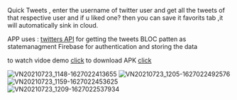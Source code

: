 Quick Tweets , enter the username of twitter user and get all the tweets of that respective user and if u liked one? then you can save it favorits tab ,it will automatically sink in cloud.

APP uses :
[twitters API](https://developer.twitter.com/en/docs/twitter-api) for getting the tweets
BLOC patten as statemanagment
Firebase for authentication and storing the data

to watch vidoe demo [click](https://drive.google.com/file/d/1ZkGUYQ0ocrNJFqTyz3YtI6Bc8FjqXgrt/view?usp=drivesdk)
to download APK [click](https://drive.google.com/file/d/1ZfGyFD0ZNpK2zE2juIRsqn7sRqytc1tQ/view?usp=drivesdk)




![VN20210723_1148-1627022413655](https://user-images.githubusercontent.com/64174995/126746248-b1fde43e-9ac0-4744-af00-2f5343d17658.gif)
![VN20210723_1205-1627022492576](https://user-images.githubusercontent.com/64174995/126746262-978e5f3a-9548-413a-8677-24b0394b34ad.gif)
![VN20210723_1159-1627022453625](https://user-images.githubusercontent.com/64174995/126746281-6a7add94-7f6b-42d7-949c-2d4fa38f79d5.gif)
![VN20210723_1209-1627022537934](https://user-images.githubusercontent.com/64174995/126746304-6d571830-86ca-490a-b1c2-4a89cdf4cb8b.gif)
